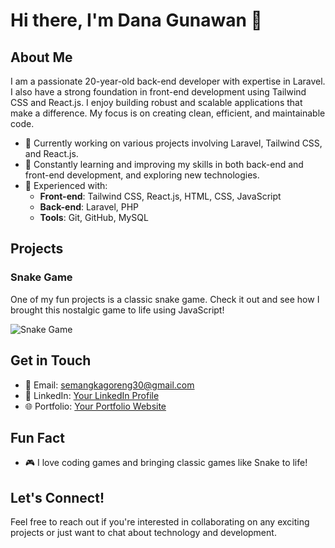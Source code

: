 # Hi there, I'm Dana Gunawan 👋

## About Me

I am a passionate 20-year-old back-end developer with expertise in Laravel. I also have a strong foundation in front-end development using Tailwind CSS and React.js. I enjoy building robust and scalable applications that make a difference. My focus is on creating clean, efficient, and maintainable code.

- 💼 Currently working on various projects involving Laravel, Tailwind CSS, and React.js.
- 🌱 Constantly learning and improving my skills in both back-end and front-end development, and exploring new technologies.
- 🔧 Experienced with: 
  - **Front-end**: Tailwind CSS, React.js, HTML, CSS, JavaScript
  - **Back-end**: Laravel, PHP
  - **Tools**: Git, GitHub, MySQL

## Projects

### Snake Game
One of my fun projects is a classic snake game. Check it out and see how I brought this nostalgic game to life using JavaScript!

![Snake Game](link-to-your-snake-game-screenshot-or-demo)

## Get in Touch

- 📧 Email: semangkagoreng30@gmail.com
- 💬 LinkedIn: [Your LinkedIn Profile](your-linkedin-profile-link)
- 🌐 Portfolio: [Your Portfolio Website](your-portfolio-website-link)

## Fun Fact
- 🎮 I love coding games and bringing classic games like Snake to life!

## Let's Connect!
Feel free to reach out if you're interested in collaborating on any exciting projects or just want to chat about technology and development.


